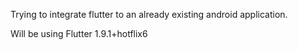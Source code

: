 Trying to integrate flutter to an already existing android application. 

Will be using Flutter 1.9.1+hotflix6


